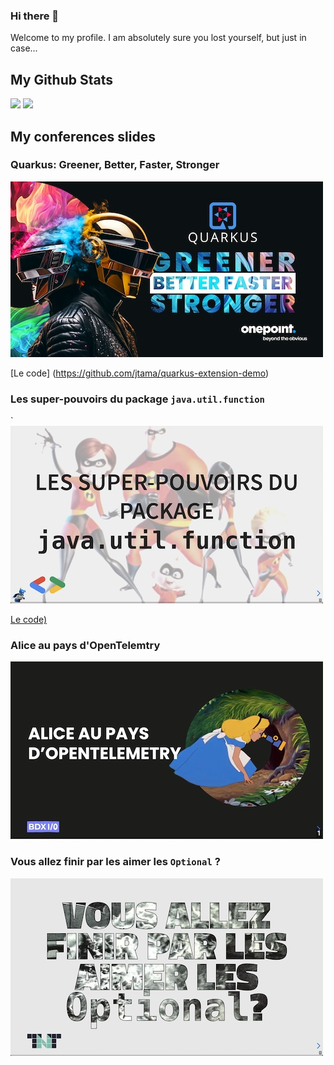 ### Hi there 👋

Welcome to my profile. I am absolutely sure you lost yourself, but just in case...

## My Github Stats
<img src="https://github-readme-stats.vercel.app/api?username=jtama&show_icons=true&theme=radical&count_private=true&hide_border=true" style="width:55%" /> <img src="https://github-readme-stats.vercel.app/api/top-langs/?username=jtama&theme=radical&count_private=true&hide_border=true&layout=compact&hide=html&langs_count=6" style="width:42%" />


## My conferences slides

### Quarkus: Greener, Better, Faster, Stronger

[![slides first page](/images/quarkus-greener.jpg)](https://jtama.github.io/quarkus-greener-better-faster-stronger/#/)

[Le code] (https://github.com/jtama/quarkus-extension-demo)

### Les super-pouvoirs du package `java.util.function`
`
[![slides first page](/images/les-super-pouvoirs.jpg)](https://jtama.github.io/les-super-pouvoirs-du-package-java.util.function/#/)

[Le code)](https://github.com/jtama/les-super-pouvoirs-du-package-java.util.function)

### Alice au pays d'OpenTelemtry

[![slides first page](/images/alice.jpg)](https://jtama.github.io/alice-au-pays-d-opentelemetry/#/)

### Vous allez finir par les aimer les `Optional` ?

[![slides first page](/images/les-optionals.jpg)](https://jtama.github.io/vous-allez-finir-par-les-aimer-les-optional/#/)


<!--
**jtama/jtama** is a ✨ _special_ ✨ repository because its `README.md` (this file) appears on your GitHub profile.

Here are some ideas to get you started:

- 🔭 I’m currently working on ...
- 🌱 I’m currently learning ...
- 👯 I’m looking to collaborate on ...
- 🤔 I’m looking for help with ...
- 💬 Ask me about ...
- 📫 How to reach me: ...
- 😄 Pronouns: ...
- ⚡ Fun fact: ...
-->
